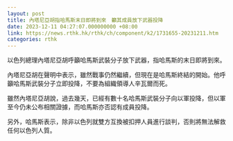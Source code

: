 ```yaml
---
layout: post
title: 內塔尼亞胡指哈馬斯末日即將到來　籲其成員放下武器投降
date: 2023-12-11 04:27:07.000000000 +08:00
link: https://news.rthk.hk/rthk/ch/component/k2/1731655-20231211.htm
categories: rthk
---
```


以色列總理內塔尼亞胡呼籲哈馬斯武裝分子放下武器，指哈馬斯的末日即將到來。

內塔尼亞胡在聲明中表示，雖然戰事仍然繼續，但現在是哈馬斯終結的開始。他呼籲哈馬斯武裝分子立即投降，不要為組織領導人辛瓦爾而死。

雖然內塔尼亞胡說，過去幾天，已經有數十名哈馬斯武裝分子向以軍投降，但以軍至今仍未公布相關證據，而哈馬斯亦否認有成員投降。

另外，哈馬斯表示，除非以色列就雙方互換被扣押人員進行談判，否則將無法解救任何以色列人質。
